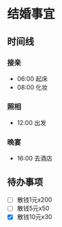 # 结婚事宜

## 时间线

### 接亲

- 06:00 起床
- 08:00 化妆

### 照相

- 12:00 出发

### 晚宴

- 16:00 去酒店

## 待办事项

- [ ] 散钱1元x200
- [ ] 散钱5元x50
- [x] 散钱10元x30
